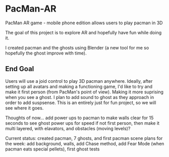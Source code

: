 # PacMan-AR
PacMan AR game - mobile phone edition allows users to play pacman in 3D 

The goal of this project is to explore AR and hopefully have fun while doing it. 

I created pacman and the ghosts using Blender (a new tool for me so hopefully the ghost improve with time).

## End Goal
Users will use a joid control to play 3D pacman anywhere. Ideally, after setting up all avatars and making a functioning game, I'd like to try and make it first person (from PacMan's point of view). Making it more suprising when you see a ghost. I plan to add sound to ghost as they approach in order to add suspsense. This is an entirely just for fun project, so we will see where it goes.

Thoughts of now...
add power ups to pacman to make walls clear for 15 seconds to see ghost
power ups for speed
if not first person, then make it multi layered, with elavators, and obstacles (moving levels)?

Current status:
created pacman, 7 ghosts, and first pacman scene
plans for the week: add background, walls, add Chase method, add Fear Mode (when pacman eats special pellets), first ghost tests
